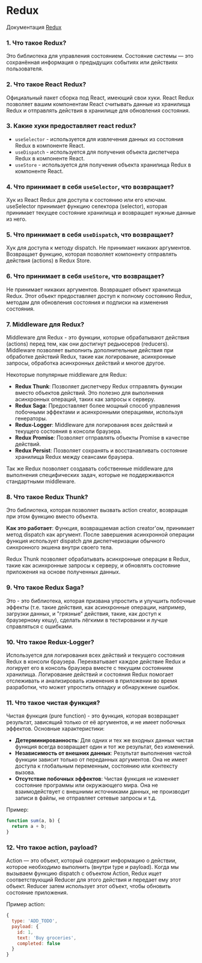 # Redux

Документация [Redux](https://reactdev.ru/libs/redux/)

### 1. Что такое Redux?

Это библиотека для управления состоянием. Состояние системы — это
сохранённая информация о предыдущих событиях или действиях пользователя.

### 2. Что такое React Redux?

Официальный пакет сборка под React, имеющий свои хуки. React Redux позволяет вашим компонентам React считывать данные из хранилища Redux и отправлять действия в хранилище для обновления состояния.

### 3. Какие хуки предоставляет react redux?

- `useSelector` - используется для извлечения данных из состояния Redux в компоненте React.
- `useDispatch` - используется для получения объекта диспетчера Redux в компоненте React.
- `useStore` - используется для получения объекта хранилища Redux в компоненте React.

### 4. Что принимает в себя `useSelector`, что возвращает?

Хук из React Redux для доступа к состоянию или его ключам.
useSelector принимает функцию селектора (selector), которая принимает текущее состояние хранилища и возвращает нужные данные из него.

### 5. Что принимает в себя `useDispatch`, что возвращает?

Хук для доступа к методу dispatch.
Не принимает никаких аргументов.
Возвращает функцию, которая позволяет компоненту отправлять действия (actions) в Redux Store.

### 6. Что принимает в себя `useStore`, что возвращает?

Не принимает никаких аргументов.
Возвращает объект хранилища Redux. Этот объект предоставляет доступ к полному состоянию Redux, методам для обновления состояния и подписки на изменения состояния.

### 7. Middleware для Redux?

Middleware для Redux - это функции, которые обрабатывают действия (actions) перед тем, как они достигнут редьюсеров (reducers). Middleware позволяет выполнить дополнительные действия при обработке действий Redux, такие как логирование, асинхронные запросы, обработка асинхронных действий и многое другое.

Некоторые популярные middleware для Redux:

- **Redux Thunk**: Позволяет диспетчеру Redux отправлять функции вместо объектов действий. Это полезно для выполнения асинхронных операций, таких как запросы к серверу.
- **Redux Saga**: Предоставляет более мощный способ управления побочными эффектами и асинхронными операциями, используя генераторы.
- **Redux-Logger**: Middleware для логирования всех действий и текущего состояния в консоли браузера.
- **Redux Promise**: Позволяет отправлять объекты Promise в качестве действий.
- **Redux Persist**: Позволяет сохранять и восстанавливать состояние хранилища Redux между сеансами браузера.

Так же Redux позволяет создавать собственные middleware для выполнения специфических задач, которые не поддерживаются стандартными middleware.

### 8. Что такое Redux Thunk?

Это библиотека, которая позволяет вызвать action creator, возвращая при этом функцию вместо объекта.

**Как это работает**: Функция, возвращаемая action creator'ом, принимает метод dispatch как аргумент. После завершения асинхронной операции функция использует dispatch для диспетчеризации обычного синхронного экшена внутри своего тела.

Redux Thunk позволяет обрабатывать асинхронные операции в Redux, такие как асинхронные запросы к серверу, и обновлять состояние приложения на основе полученных данных.

### 9. Что такое Redux Saga?

Это - это библиотека, которая призвана упростить и улучшить побочные эффекты (т.е. такие действия, как асинхронные операции, например, загрузки данных, и "грязные" действия, такие, как доступ к браузерному кешу), сделать лёгкими в тестировании и лучше справляться с ошибками.

### 10. Что такое Redux-Logger?

Используется для логирования всех действий и текущего состояния Redux в консоли браузера.
Перехватывает каждое действие Redux и логирует его в консоль браузера вместе с текущим состоянием хранилища.
Логирование действий и состояния Redux помогает отслеживать и анализировать изменения в приложении во время разработки, что может упростить отладку и обнаружение ошибок.

### 11. Что такое чистая функция?

Чистая функция (pure function) - это функция, которая возвращает результат, зависящий только от её аргументов, и не имеет побочных эффектов. Основные характеристики:

- **Детерминированность**: Для одних и тех же входных данных чистая функция всегда возвращает один и тот же результат, без изменений.
- **Независимость от внешних данных**: Результат выполнения чистой функции зависит только от переданных аргументов. Она не имеет доступа к глобальным переменным, состоянию или контексту вызова.
- **Отсутствие побочных эффектов**: Чистая функция не изменяет состояние программы или окружающего мира. Она не взаимодействует с внешними источниками данных, не производит записи в файлы, не отправляет сетевые запросы и т.д.

Пример:
```javascript
function sum(a, b) {
  return a + b;
}
```

### 12. Что такое action, payload?

Action — это объект, который содержит информацию о действии, которое необходимо выполнить (внутри type и payload). Когда мы вызываем функцию dispatch с объектом Action, Redux ищет соответствующий Reducer для этого действия и передает ему этот объект. Reducer затем использует этот объект, чтобы обновить состояние приложения.

Пример action:
```javascript
{
  type: 'ADD_TODO',
  payload: {
    id: 1,
    text: 'Buy groceries',
    completed: false
  }
}
```
